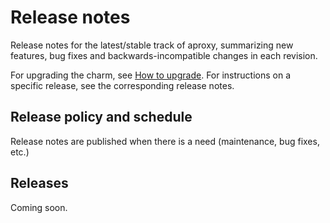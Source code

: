 # Release notes

Release notes for the latest/stable track of aproxy, summarizing new features,
bug fixes and backwards-incompatible changes in each revision.

For upgrading the charm, see [How to upgrade](https://github.com/canonical/aproxy-operator/blob/main/docs/how-to/upgrade.md).
For instructions on a specific release, see the corresponding release notes.

## Release policy and schedule

Release notes are published when there is a need (maintenance, bug fixes, etc.)

## Releases

Coming soon.
